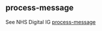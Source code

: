 ## process-message

See NHS Digital IG [process-message](https://simplifier.net/guide/nhsdigital/Home/FHIRAssets/AllAssets/OperationDefinition/process-message)